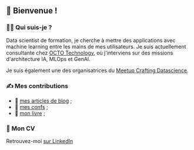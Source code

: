 ## 👋 Bienvenue !

### 👩‍💻 Qui suis-je ?

Data scientist de formation, je cherche à mettre des applications avec machine learning entre les mains de mes utilisateurs.
Je suis actuellement consultante chez [OCTO Technology](https://octo.com/), 
où j'interviens sur des missions d'architecture IA, MLOps et GenAI.

Je suis également une des organisatrices du [Meetup Crafting Datascience](https://www.meetup.com/fr-FR/crafting-datascience/events/).


### ✍️ Mes contributions

- 📰 [mes articles de blog](articles.md) ;
- 🎤 [mes confs](confs.md) ;
- 📖 [mon livre](livre.md) ;

### 📄 Mon CV

Retrouvez-moi [sur LinkedIn](https://www.linkedin.com/in/sof%C3%ADa-calcagno/)
